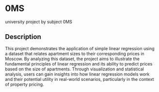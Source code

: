 # 0MS
university project by subject 0MS

## Description

This project demonstrates the application of simple linear regression using a dataset that relates apartment sizes to their corresponding prices in Moscow. By analyzing this dataset, the project aims to illustrate the fundamental principles of linear regression and its ability to predict prices based on the size of apartments. Through visualization and statistical analysis, users can gain insights into how linear regression models work and their potential utility in real-world scenarios, particularly in the context of property pricing.